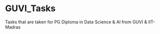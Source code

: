 # GUVI_Tasks
Tasks that are taken for PG Diploma in Data Science &amp; AI from GUVI &amp; IIT-Madras
